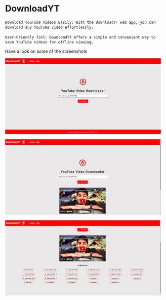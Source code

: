 # DownloadYT

    Download YouTube Videos Easily: With the DownloadYT web app, you can download any YouTube video effortlessly.

    User-Friendly Tool: DownloadYT offers a simple and convenient way to save YouTube videos for offline viewing.

Have a look on some of the screenshots

![DownloadYT](./client/src/assets/Help/h2.png)

![DownloadYT](./client/src/assets/Help/h3.png)

![DownloadYT](./client/src/assets/Help/h4.png)
